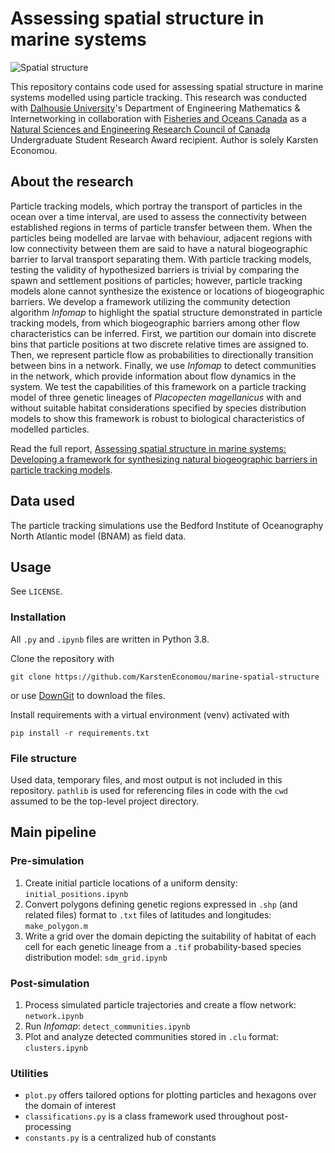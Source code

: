 
# Assessing spatial structure in marine systems

![Spatial structure](https://karsteneconomou.com/projects/marine-spatial-structure/clusters.png)

This repository contains code used for assessing spatial structure in marine systems modelled using particle tracking. This research was conducted with [Dalhousie University](https://www.dal.ca)'s Department of Engineering Mathematics & Internetworking in collaboration with [Fisheries and Oceans Canada](https://www.dfo-mpo.gc.ca) as a [Natural Sciences and Engineering Research Council of Canada](https://www.nserc-crsng.gc.ca) Undergraduate Student Research Award recipient. Author is solely Karsten Economou.

## About the research

Particle tracking models, which portray the transport of particles in the ocean over a time interval, are used to assess the connectivity between established regions in terms of particle transfer between them. When the particles being modelled are larvae with behaviour, adjacent regions with low connectivity between them are said to have a natural biogeographic barrier to larval transport separating them. With particle tracking models, testing the validity of hypothesized barriers is trivial by comparing the spawn and settlement positions of particles; however, particle tracking models alone cannot synthesize the existence or locations of biogeographic barriers. We develop a framework utilizing the community detection algorithm *Infomap* to highlight the spatial structure demonstrated in particle tracking models, from which biogeographic barriers among other flow characteristics can be inferred. First, we partition our domain into discrete bins that particle positions at two discrete relative times are assigned to. Then, we represent particle flow as probabilities to directionally transition between bins in a network. Finally, we use *Infomap* to detect communities in the network, which provide information about flow dynamics in the system. We test the capabilities of this framework on a particle tracking model of three genetic lineages of *Placopecten magellanicus* with and without suitable habitat considerations specified by species distribution models to show this framework is robust to biological characteristics of modelled particles.

Read the full report, [Assessing spatial structure in marine systems: Developing a framework for synthesizing natural biogeographic barriers in particle tracking models](https://karsteneconomou.com/projects/marine-spatial-structure/report.pdf).

## Data used

The particle tracking simulations use the Bedford Institute of Oceanography North Atlantic model (BNAM) as field data.

## Usage

See `LICENSE`.

### Installation

All `.py` and `.ipynb` files are written in Python 3.8.

Clone the repository with

```shell
git clone https://github.com/KarstenEconomou/marine-spatial-structure
```

or use [DownGit](https://minhaskamal.github.io/DownGit/#/home?url=https://github.com/KarstenEconomou/marine-spatial-structure) to download the files.

Install requirements with a virtual environment (venv) activated with

```shell
pip install -r requirements.txt
```

### File structure

Used data, temporary files, and most output is not included in this repository. `pathlib` is used for referencing files in code with the `cwd` assumed to be the top-level project directory.

## Main pipeline

### Pre-simulation

1. Create initial particle locations of a uniform density: `initial_positions.ipynb`
2. Convert polygons defining genetic regions expressed in `.shp` (and related files) format to `.txt` files of latitudes
   and longitudes: `make_polygon.m`
3. Write a grid over the domain depicting the suitability of habitat of each cell for each genetic lineage from a `.tif` probability-based species distribution model: `sdm_grid.ipynb`

### Post-simulation

1. Process simulated particle trajectories and create a flow network: `network.ipynb`
2. Run *Infomap*: `detect_communities.ipynb`
3. Plot and analyze detected communities stored in `.clu` format: `clusters.ipynb`

### Utilities

* `plot.py` offers tailored options for plotting particles and hexagons over the domain of interest
* `classifications.py` is a class framework used throughout post-processing
* `constants.py` is a centralized hub of constants
